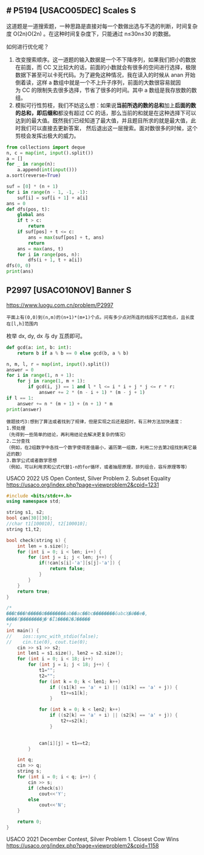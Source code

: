 ## # P5194 [USACO05DEC] Scales S

这道题是一道搜索题，一种思路是直接对每一个数做出选与不选的判断，时间复杂度 O(2n)O(2n) 。在这种时间复杂度下，只能通过 n≤30n≤30 的数据。

如何进行优化呢？

1. 改变搜索顺序。这一道题的输入数据是一个不下降序列，如果我们把小的数放在前面，而 CC 又比较大的话，前面的小数就会有很多的空间进行选择，极限数据下甚至可以卡死代码。为了避免这种情况，我在读入的时候从 anan​ 开始倒着读，这样 a 数组中就是一个不上升子序列，前面的大数很容易就因为 CC 的限制失去很多选择，节省了很多的时间。其中 a 数组是我存放数的数组。
2. 模拟可行性剪枝，我们不妨这么想：如果说**当前所选的数的总和**加上**后面的数的总和，即后缀和**都没有超过 CC 的话，那么当前的和就是在这种选择下可以达到的最大值。既然我们已经知道了最大值，并且题目所求的就是最大值，此时我们可以直接去更新答案， 然后退出这一层搜索。面对数很多的时候，这个剪枝会发挥出极大的威力。

```py
from collections import deque
n, c = map(int, input().split())
a = []
for _ in range(n):
    a.append(int(input()))
a.sort(reverse=True)

suf = [0] * (n + 1)
for i in range(n - 1, -1, -1):
    suf[i] = suf[i + 1] + a[i]
ans = 0
def dfs(pos, t):
    global ans
    if t > c:
        return
    if suf[pos] + t <= c:
        ans = max(suf[pos] + t, ans)
        return
    ans = max(ans, t)
    for i in range(pos, n):
        dfs(i + 1, t + a[i])
dfs(0, 0)
print(ans)

```

## P2997 [USACO10NOV] Banner S

https://www.luogu.com.cn/problem/P2997

```
平面上有(0,0)到(n,m)的(n+1)*(m+1)个点。问有多少点对所连的线段不过其他点，且长度在[l,h]范围内
```

枚举 dx, dy, dx 与 dy 互质即可。

```py
def gcd(a: int, b: int):
    return b if a % b == 0 else gcd(b, a % b)

n, m, l, r = map(int, input().split())
answer = 0
for i in range(1, n + 1):
    for j in range(1, m + 1):
        if gcd(i, j) == 1 and l * l <= i * i + j * j <= r * r:
            answer += 2 * (n - i + 1) * (m - j + 1)
if l == 1:
    answer += n * (m + 1) + (n + 1) * m
print(answer)
```


```
做题技巧3:想到了算法或者找到了规律，但是实现之后还是超时，有三种方法加快速度：
1.预处理
（先得到一些简单的结论，再利用结论去解决更复杂的情况）
2.二分查找
（例如，在2组数字中各找一个数字使得差值最小，遍历第一组数，利用二分去第2组找到离它最近的数）
3.数学公式或者数学思想
（例如，可以利用求和公式代替1-n的for循环，或者抽屉原理，排列组合，容斥原理等等）
```

USACO 2022 US Open Contest, Silver Problem 2. Subset Equality https://usaco.org/index.php?page=viewproblem2&cpid=1231

```cpp
#include <bits/stdc++.h>
using namespace std;

string s1, s2;
bool can[30][30];
//char t1[100010], t2[100010];
string t1,t2;

bool check(string s) {
    int len = s.size();
    for (int i = 0; i < len; i++) {
        for (int j = i; j < len; j++) {
            if(!can[s[i]-'a'][s[j]-'a']) {
                return false;
            }
        }
    }
    return true;
}

/*
���Է���һ�����ʣ��������ab��ac��bc��������ôabcҲ�ǿ��е�,
����Ԥ��������ѯ�ʳ�Ϊ1����2�Ϳ�����
*/
int main() {
//    ios::sync_with_stdio(false);
//    cin.tie(0), cout.tie(0);
    cin >> s1 >> s2;
    int len1 = s1.size(), len2 = s2.size();
    for (int i = 0; i < 18; i++)
        for (int j = i; j < 18; j++) {
           	t1="";
           	t2="";
            for (int k = 0; k < len1; k++)
                if ((s1[k] == 'a' + i) || (s1[k] == 'a' + j)) {
                    t1+=s1[k];
                }

            for (int k = 0; k < len2; k++)
                if ((s2[k] == 'a' + i) || (s2[k] == 'a' + j)) {
                    t2+=s2[k];
                }

            
            can[i][j] = t1==t2;
        }

    int q;
    cin >> q;
    string s;
    for (int i = 0; i < q; i++) {
        cin >> s;
        if (check(s)) 
			cout<<'Y';
        else 
			cout<<'N';
    }

    return 0;
}

```

USACO 2021 December Contest, Silver Problem 1. Closest Cow Wins https://usaco.org/index.php?page=viewproblem2&cpid=1158
